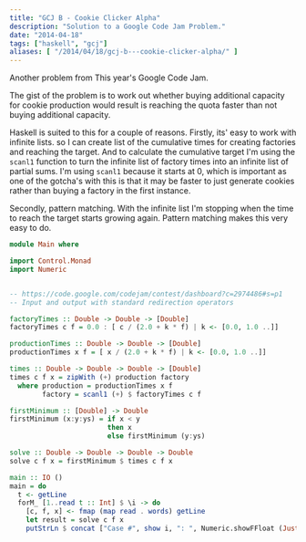 ```yaml
---
title: "GCJ B - Cookie Clicker Alpha"
description: "Solution to a Google Code Jam Problem."
date: "2014-04-18"
tags: ["haskell", "gcj"]
aliases: [ "/2014/04/18/gcj-b---cookie-clicker-alpha/" ]
---
```


Another problem from This year's Google Code Jam.

The gist of the problem is to work out whether buying additional capacity for
cookie production would result is reaching the quota faster than not buying
additional capacity.

Haskell is suited to this for a couple of reasons. Firstly, its' easy to work
with infinite lists. so I can create list of the cumulative times for creating
factories and reaching the target. And to calculate the cumulative target I'm
using the `scanl1` function to turn the infinite list of factory times into an
infinite list of partial sums. I'm using `scanl1` because it starts at 0, which
is important as one of the gotcha's with this is that it may be faster to just
generate cookies rather than buying a factory in the first instance.

Secondly, pattern matching. With the infinite list I'm stopping when the time to
reach the target starts growing again. Pattern matching makes this very easy to do.

```haskell
module Main where

import Control.Monad
import Numeric


-- https://code.google.com/codejam/contest/dashboard?c=2974486#s=p1
-- Input and output with standard redirection operators

factoryTimes :: Double -> Double -> [Double]
factoryTimes c f = 0.0 : [ c / (2.0 + k * f) | k <- [0.0, 1.0 ..]]

productionTimes :: Double -> Double -> [Double]
productionTimes x f = [ x / (2.0 + k * f) | k <- [0.0, 1.0 ..]]

times :: Double -> Double -> Double -> [Double]
times c f x = zipWith (+) production factory
  where production = productionTimes x f
        factory = scanl1 (+) $ factoryTimes c f

firstMinimum :: [Double] -> Double
firstMinimum (x:y:ys) = if x < y
                        then x
                        else firstMinimum (y:ys)

solve :: Double -> Double -> Double -> Double
solve c f x = firstMinimum $ times c f x

main :: IO ()
main = do
  t <- getLine
  forM_ [1..read t :: Int] $ \i -> do
    [c, f, x] <- fmap (map read . words) getLine
    let result = solve c f x
    putStrLn $ concat ["Case #", show i, ": ", Numeric.showFFloat (Just 7) result ""]
    
```
